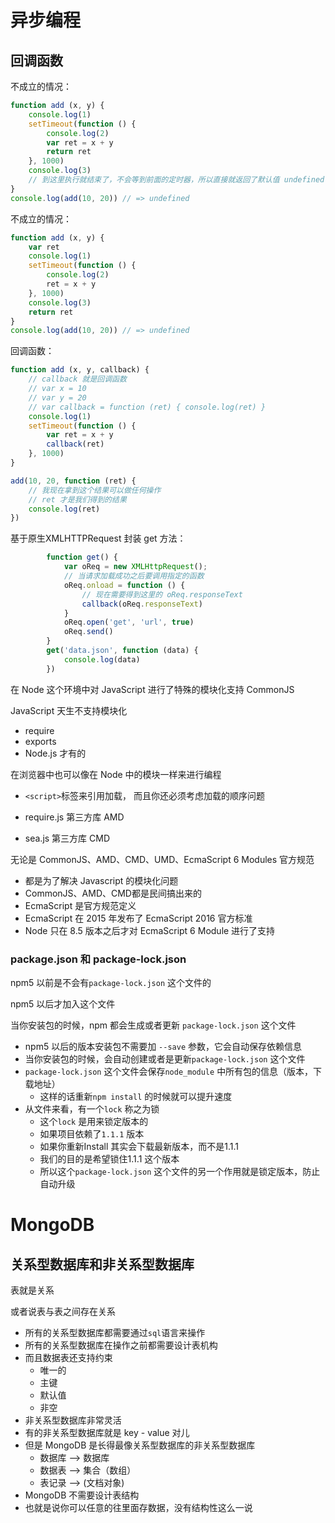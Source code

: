 # 异步编程

## 回调函数

不成立的情况：

```javascript
function add (x, y) {
    console.log(1)
    setTimeout(function () {
        console.log(2)
        var ret = x + y
        return ret
    }, 1000)
    console.log(3)
    // 到这里执行就结束了，不会等到前面的定时器，所以直接就返回了默认值 undefined
}
console.log(add(10, 20)) // => undefined
```

不成立的情况：

```javascript
function add (x, y) {
    var ret
    console.log(1)
    setTimeout(function () {
        console.log(2)
        ret = x + y
    }, 1000)
    console.log(3)
    return ret
}
console.log(add(10, 20)) // => undefined
```

回调函数：

```javascript
function add (x, y, callback) {
	// callback 就是回调函数
	// var x = 10
	// var y = 20
	// var callback = function (ret) { console.log(ret) }
    console.log(1)
    setTimeout(function () {
        var ret = x + y
        callback(ret)
    }, 1000)
}

add(10, 20, function (ret) {
	// 我现在拿到这个结果可以做任何操作
    // ret 才是我们得到的结果
    console.log(ret)
})
```

基于原生XMLHTTPRequest 封装 get 方法：

```js
        function get() {
            var oReq = new XMLHttpRequest();
            // 当请求加载成功之后要调用指定的函数
            oReq.onload = function () {
                // 现在需要得到这里的 oReq.responseText
                callback(oReq.responseText)
            }
            oReq.open('get', 'url', true)
            oReq.send()
        }
        get('data.json', function (data) {
            console.log(data)
        })
```

在 Node 这个环境中对 JavaScript 进行了特殊的模块化支持 CommonJS

JavaScript 天生不支持模块化

- require
- exports
- Node.js 才有的

在浏览器中也可以像在 Node 中的模块一样来进行编程

- `<script>`标签来引用加载， 而且你还必须考虑加载的顺序问题

- require.js  第三方库 AMD
- sea.js         第三方库 CMD

无论是 CommonJS、AMD、CMD、UMD、EcmaScript 6 Modules 官方规范

- 都是为了解决 Javascript 的模块化问题
- CommonJS、AMD、CMD都是民间搞出来的
- EcmaScript 是官方规范定义
- EcmaScript 在 2015 年发布了 EcmaScript 2016 官方标准
- Node 只在 8.5 版本之后才对 EcmaScript 6 Module 进行了支持

### package.json 和 package-lock.json

npm5 以前是不会有`package-lock.json` 这个文件的

npm5 以后才加入这个文件

当你安装包的时候，npm 都会生成或者更新 `package-lock.json` 这个文件

- npm5 以后的版本安装包不需要加 `--save` 参数，它会自动保存依赖信息
- 当你安装包的时候，会自动创建或者是更新`package-lock.json` 这个文件
- `package-lock.json` 这个文件会保存`node_module` 中所有包的信息（版本，下载地址）
  - 这样的话重新`npm install` 的时候就可以提升速度
- 从文件来看，有一个`lock`  称之为锁
  - 这个`lock` 是用来锁定版本的
  - 如果项目依赖了`1.1.1` 版本
  - 如果你重新Install 其实会下载最新版本，而不是1.1.1
  - 我们的目的是希望锁住1.1.1 这个版本
  - 所以这个`package-lock.json` 这个文件的另一个作用就是锁定版本，防止自动升级

# MongoDB

## 关系型数据库和非关系型数据库

表就是关系

或者说表与表之间存在关系

- 所有的关系型数据库都需要通过`sql`语言来操作
- 所有的关系型数据库在操作之前都需要设计表机构
- 而且数据表还支持约束
  - 唯一的
  - 主键
  - 默认值
  - 非空
- 非关系型数据库非常灵活
- 有的非关系型数据库就是 key - value 对儿
- 但是 MongoDB 是长得最像关系型数据库的非关系型数据库
  - 数据库 —> 数据库
  - 数据表 —> 集合（数组）
  - 表记录 —> (文档对象)
- MongoDB 不需要设计表结构
- 也就是说你可以任意的往里面存数据，没有结构性这么一说